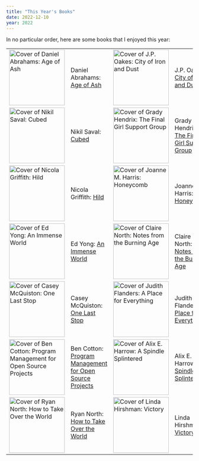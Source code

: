 ```yaml
---
title: "This Year's Books"
date: 2022-12-10
year: 2022
---
```


In no particular order,
here are some books that I enjoyed this year:

<table>
  <tr>
    <td><img width="150px" src="{{ '/files/2022/age-of-ash.jpg' | relative_url }}" alt="Cover of Daniel Abrahams: Age of Ash"/></td>
    <td>Daniel Abrahams: <a href="https://www.goodreads.com/book/show/58340712-age-of-ash">Age of Ash</a></td>
    <td><img width="150px" src="{{ '/files/2022/city-of-iron-and-dust.jpg' | relative_url }}" alt="Cover of J.P. Oakes: City of Iron and Dust"/></td>
    <td>J.P. Oakes: <a href="https://www.goodreads.com/book/show/55879259-city-of-iron-and-dust">City of Iron and Dust</a></td>
  </tr>
  <tr>
    <td><img width="150px" src="{{ '/files/2022/cubed.jpg' | relative_url }}" alt="Cover of Nikil Saval: Cubed"/></td>
    <td>Nikil Saval: <a href="https://www.goodreads.com/book/show/18209337-cubed">Cubed</a></td>
    <td><img width="150px" src="{{ '/files/2022/final-girl-support-group.jpg' | relative_url }}" alt="Cover of Grady Hendrix: The Final Girl Support Group"/></td>
    <td>Grady Hendrix: <a href="https://www.goodreads.com/book/show/55829194-the-final-girl-support-group">The Final Girl Support Group</a></td>
  </tr>
  <tr>
    <td><img width="150px" src="{{ '/files/2022/hild.jpg' | relative_url }}" alt="Cover of Nicola Griffith: Hild"/></td>
    <td>Nicola Griffith: <a href="https://www.goodreads.com/book/show/17332243-hild">Hild</a></td>
    <td><img width="150px" src="{{ '/files/2022/honeycomb.jpg' | relative_url }}" alt="Cover of Joanne M. Harris: Honeycomb"/></td>
    <td>Joanne M. Harris: <a href="https://www.goodreads.com/book/show/54304280-honeycomb">Honeycomb</a></td>
  </tr>
  <tr>
    <td><img width="150px" src="{{ '/files/2022/immense-world.jpg' | relative_url }}" alt="Cover of Ed Yong: An Immense World"/></td>
    <td>Ed Yong: <a href="https://www.goodreads.com/book/show/59575939-an-immense-world">An Immense World</a></td>
    <td><img width="150px" src="{{ '/files/2022/notes-from-the-burning-age.jpg' | relative_url }}" alt="Cover of Claire North: Notes from the Burning Age"/></td>
    <td>Claire North: <a href="https://www.goodreads.com/book/show/56932146-notes-from-the-burning-age">Notes from the Burning Age</a></td>
  </tr>
  <tr>
    <td><img width="150px" src="{{ '/files/2022/one-last-stop.jpg' | relative_url }}" alt="Cover of Casey McQuiston: One Last Stop"/></td>
    <td>Casey McQuiston: <a href="https://www.goodreads.com/book/show/54860443-one-last-stop">One Last Stop</a></td>
    <td><img width="150px" src="{{ '/files/2022/place-for-everything.jpg' | relative_url }}" alt="Cover of Judith Flanders: A Place for Everything"/></td>
    <td>Judith Flanders: <a href="https://www.goodreads.com/book/show/51770484-a-place-for-everything">A Place for Everything</a></td>
  </tr>
  <tr>
    <td><img width="150px" src="{{ '/files/2022/program-management.jpg' | relative_url }}" alt="Cover of Ben Cotton: Program Management for Open Source Projects"/></td>
    <td>Ben Cotton: <a href="https://www.goodreads.com/book/show/60053909-program-management-for-open-source-projects">Program Management for Open Source Projects</a></td>
    <td><img width="150px" src="{{ '/files/2022/spindle-splintered.jpg' | relative_url }}" alt="Cover of Alix E. Harrow: A Spindle Splintered"/></td>
    <td>Alix E. Harrow: <a href="https://www.goodreads.com/book/show/56179356-a-spindle-splintered">A Spindle Splintered</a></td>
  </tr>
  <tr>
    <td><img width="150px" src="{{ '/files/2022/take-over-the-world.jpg' | relative_url }}" alt="Cover of Ryan North: How to Take Over the World"/></td>
    <td>Ryan North: <a href="https://www.goodreads.com/book/show/58446218-how-to-take-over-the-world">How to Take Over the World</a></td>
    <td><img width="150px" src="{{ '/files/2022/victory.jpg' | relative_url }}" alt="Cover of Linda Hirshman: Victory"/></td>
    <td>Linda Hirshman: <a href="https://www.goodreads.com/book/show/13426033-victory">Victory</a></td>
  </tr>
</table>

